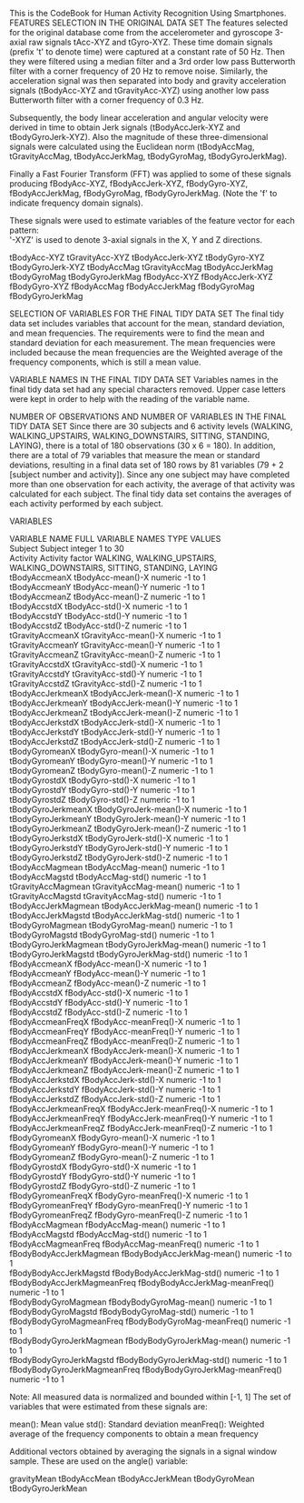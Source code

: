 
This is the CodeBook for Human Activity Recognition Using Smartphones.
FEATURES SELECTION IN THE ORIGINAL DATA SET
The features selected for the original database come from the accelerometer and gyroscope 3-axial raw signals tAcc-XYZ and tGyro-XYZ. These time domain signals (prefix 't' to denote time) were captured at a constant rate of 50 Hz. Then they were filtered using a median filter and a 3rd order low pass Butterworth filter with a corner frequency of 20 Hz to remove noise. Similarly, the acceleration signal was then separated into body and gravity acceleration signals (tBodyAcc-XYZ and tGravityAcc-XYZ) using another low pass Butterworth filter with a corner frequency of 0.3 Hz. 

Subsequently, the body linear acceleration and angular velocity were derived in time to obtain Jerk signals (tBodyAccJerk-XYZ and tBodyGyroJerk-XYZ). Also the magnitude of these three-dimensional signals were calculated using the Euclidean norm (tBodyAccMag, tGravityAccMag, tBodyAccJerkMag, tBodyGyroMag, tBodyGyroJerkMag). 

Finally a Fast Fourier Transform (FFT) was applied to some of these signals producing fBodyAcc-XYZ, fBodyAccJerk-XYZ, fBodyGyro-XYZ, fBodyAccJerkMag, fBodyGyroMag, fBodyGyroJerkMag. (Note the 'f' to indicate frequency domain signals). 

These signals were used to estimate variables of the feature vector for each pattern:  
'-XYZ' is used to denote 3-axial signals in the X, Y and Z directions.

tBodyAcc-XYZ
tGravityAcc-XYZ
tBodyAccJerk-XYZ
tBodyGyro-XYZ
tBodyGyroJerk-XYZ
tBodyAccMag
tGravityAccMag
tBodyAccJerkMag
tBodyGyroMag
tBodyGyroJerkMag
fBodyAcc-XYZ
fBodyAccJerk-XYZ
fBodyGyro-XYZ
fBodyAccMag
fBodyAccJerkMag
fBodyGyroMag
fBodyGyroJerkMag

SELECTION OF VARIABLES FOR THE FINAL TIDY DATA SET
The final tidy data set includes variables that account for the mean, standard deviation, and mean  frequencies.  The requirements were to find the mean and standard deviation for each measurement. The mean  frequencies were included because the mean frequencies are the Weighted average of the frequency  components, which is still a mean value.

VARIABLE NAMES IN THE FINAL TIDY DATA SET
Variables names in the final tidy data set had any special characters removed.  Upper case letters were  kept in order to help with the reading of the variable name.

NUMBER OF OBSERVATIONS AND NUMBER OF VARIABLES IN THE FINAL TIDY DATA SET
Since there are 30 subjects and 6 activity levels (WALKING, WALKING_UPSTAIRS, WALKING_DOWNSTAIRS, SITTING,  STANDING, LAYING), there is a total of 180 observations (30 x 6 = 180).  In addition, there are a total of  79 variables that measure the mean or standard deviations, resulting in a final data set of 180 rows by 81  variables (79 + 2 [subject number and activity]).
Since any one subject may have completed more than one observation for each activity, the average of that  activity was calculated for each subject.  The final tidy data set contains the averages of each activity  performed by each subject.


VARIABLES
 
VARIABLE NAME	FULL VARIABLE NAMES	TYPE	VALUES	   
Subject	Subject	integer	1 to 30	   
Activity	Activity	factor	WALKING, WALKING_UPSTAIRS, WALKING_DOWNSTAIRS, SITTING, STANDING, LAYING	   
tBodyAccmeanX	tBodyAcc-mean()-X	numeric	-1 to 1	   
tBodyAccmeanY	tBodyAcc-mean()-Y	numeric	-1 to 1	   
tBodyAccmeanZ	tBodyAcc-mean()-Z	numeric	-1 to 1	   
tBodyAccstdX	tBodyAcc-std()-X	numeric	-1 to 1	   
tBodyAccstdY	tBodyAcc-std()-Y	numeric	-1 to 1	   
tBodyAccstdZ	tBodyAcc-std()-Z	numeric	-1 to 1	   
tGravityAccmeanX	tGravityAcc-mean()-X	numeric	-1 to 1	   
tGravityAccmeanY	tGravityAcc-mean()-Y	numeric	-1 to 1	   
tGravityAccmeanZ	tGravityAcc-mean()-Z	numeric	-1 to 1	   
tGravityAccstdX	tGravityAcc-std()-X	numeric	-1 to 1	   
tGravityAccstdY	tGravityAcc-std()-Y	numeric	-1 to 1	   
tGravityAccstdZ	tGravityAcc-std()-Z	numeric	-1 to 1	   
tBodyAccJerkmeanX	tBodyAccJerk-mean()-X	numeric	-1 to 1	   
tBodyAccJerkmeanY	tBodyAccJerk-mean()-Y	numeric	-1 to 1	   
tBodyAccJerkmeanZ	tBodyAccJerk-mean()-Z	numeric	-1 to 1	   
tBodyAccJerkstdX	tBodyAccJerk-std()-X	numeric	-1 to 1	   
tBodyAccJerkstdY	tBodyAccJerk-std()-Y	numeric	-1 to 1	   
tBodyAccJerkstdZ	tBodyAccJerk-std()-Z	numeric	-1 to 1	   
tBodyGyromeanX	tBodyGyro-mean()-X	numeric	-1 to 1	   
tBodyGyromeanY	tBodyGyro-mean()-Y	numeric	-1 to 1	   
tBodyGyromeanZ	tBodyGyro-mean()-Z	numeric	-1 to 1	   
tBodyGyrostdX	tBodyGyro-std()-X	numeric	-1 to 1	   
tBodyGyrostdY	tBodyGyro-std()-Y	numeric	-1 to 1	   
tBodyGyrostdZ	tBodyGyro-std()-Z	numeric	-1 to 1	   
tBodyGyroJerkmeanX	tBodyGyroJerk-mean()-X	numeric	-1 to 1	   
tBodyGyroJerkmeanY	tBodyGyroJerk-mean()-Y	numeric	-1 to 1	   
tBodyGyroJerkmeanZ	tBodyGyroJerk-mean()-Z	numeric	-1 to 1	   
tBodyGyroJerkstdX	tBodyGyroJerk-std()-X	numeric	-1 to 1	   
tBodyGyroJerkstdY	tBodyGyroJerk-std()-Y	numeric	-1 to 1	   
tBodyGyroJerkstdZ	tBodyGyroJerk-std()-Z	numeric	-1 to 1	   
tBodyAccMagmean	tBodyAccMag-mean()	numeric	-1 to 1	   
tBodyAccMagstd	tBodyAccMag-std()	numeric	-1 to 1	   
tGravityAccMagmean	tGravityAccMag-mean()	numeric	-1 to 1	   
tGravityAccMagstd	tGravityAccMag-std()	numeric	-1 to 1	   
tBodyAccJerkMagmean	tBodyAccJerkMag-mean()	numeric	-1 to 1	   
tBodyAccJerkMagstd	tBodyAccJerkMag-std()	numeric	-1 to 1	   
tBodyGyroMagmean	tBodyGyroMag-mean()	numeric	-1 to 1	   
tBodyGyroMagstd	tBodyGyroMag-std()	numeric	-1 to 1	   
tBodyGyroJerkMagmean	tBodyGyroJerkMag-mean()	numeric	-1 to 1	   
tBodyGyroJerkMagstd	tBodyGyroJerkMag-std()	numeric	-1 to 1	   
fBodyAccmeanX	fBodyAcc-mean()-X	numeric	-1 to 1	   
fBodyAccmeanY	fBodyAcc-mean()-Y	numeric	-1 to 1	   
fBodyAccmeanZ	fBodyAcc-mean()-Z	numeric	-1 to 1	   
fBodyAccstdX	fBodyAcc-std()-X	numeric	-1 to 1	   
fBodyAccstdY	fBodyAcc-std()-Y	numeric	-1 to 1	   
fBodyAccstdZ	fBodyAcc-std()-Z	numeric	-1 to 1	   
fBodyAccmeanFreqX	fBodyAcc-meanFreq()-X	numeric	-1 to 1	   
fBodyAccmeanFreqY	fBodyAcc-meanFreq()-Y	numeric	-1 to 1	   
fBodyAccmeanFreqZ	fBodyAcc-meanFreq()-Z	numeric	-1 to 1	   
fBodyAccJerkmeanX	fBodyAccJerk-mean()-X	numeric	-1 to 1	   
fBodyAccJerkmeanY	fBodyAccJerk-mean()-Y	numeric	-1 to 1	   
fBodyAccJerkmeanZ	fBodyAccJerk-mean()-Z	numeric	-1 to 1	   
fBodyAccJerkstdX	fBodyAccJerk-std()-X	numeric	-1 to 1	   
fBodyAccJerkstdY	fBodyAccJerk-std()-Y	numeric	-1 to 1	   
fBodyAccJerkstdZ	fBodyAccJerk-std()-Z	numeric	-1 to 1	   
fBodyAccJerkmeanFreqX	fBodyAccJerk-meanFreq()-X	numeric	-1 to 1	   
fBodyAccJerkmeanFreqY	fBodyAccJerk-meanFreq()-Y	numeric	-1 to 1	   
fBodyAccJerkmeanFreqZ	fBodyAccJerk-meanFreq()-Z	numeric	-1 to 1	   
fBodyGyromeanX	fBodyGyro-mean()-X	numeric	-1 to 1	   
fBodyGyromeanY	fBodyGyro-mean()-Y	numeric	-1 to 1	   
fBodyGyromeanZ	fBodyGyro-mean()-Z	numeric	-1 to 1	   
fBodyGyrostdX	fBodyGyro-std()-X	numeric	-1 to 1	   
fBodyGyrostdY	fBodyGyro-std()-Y	numeric	-1 to 1	   
fBodyGyrostdZ	fBodyGyro-std()-Z	numeric	-1 to 1	   
fBodyGyromeanFreqX	fBodyGyro-meanFreq()-X	numeric	-1 to 1	   
fBodyGyromeanFreqY	fBodyGyro-meanFreq()-Y	numeric	-1 to 1	   
fBodyGyromeanFreqZ	fBodyGyro-meanFreq()-Z	numeric	-1 to 1	   
fBodyAccMagmean	fBodyAccMag-mean()	numeric	-1 to 1	   
fBodyAccMagstd	fBodyAccMag-std()	numeric	-1 to 1	   
fBodyAccMagmeanFreq	fBodyAccMag-meanFreq()	numeric	-1 to 1	   
fBodyBodyAccJerkMagmean	fBodyBodyAccJerkMag-mean()	numeric	-1 to 1	   
fBodyBodyAccJerkMagstd	fBodyBodyAccJerkMag-std()	numeric	-1 to 1	   
fBodyBodyAccJerkMagmeanFreq	fBodyBodyAccJerkMag-meanFreq()	numeric	-1 to 1	   
fBodyBodyGyroMagmean	fBodyBodyGyroMag-mean()	numeric	-1 to 1	   
fBodyBodyGyroMagstd	fBodyBodyGyroMag-std()	numeric	-1 to 1	   
fBodyBodyGyroMagmeanFreq	fBodyBodyGyroMag-meanFreq()	numeric	-1 to 1	   
fBodyBodyGyroJerkMagmean	fBodyBodyGyroJerkMag-mean()	numeric	-1 to 1	   
fBodyBodyGyroJerkMagstd	fBodyBodyGyroJerkMag-std()	numeric	-1 to 1	   
fBodyBodyGyroJerkMagmeanFreq	fBodyBodyGyroJerkMag-meanFreq()	numeric	-1 to 1	 

Note:  All measured data is normalized and bounded within [-1, 1]
The set of variables that were estimated from these signals are: 

mean(): Mean value
std(): Standard deviation
meanFreq(): Weighted average of the frequency components to obtain a mean frequency

Additional vectors obtained by averaging the signals in a signal window sample. These are used on the angle() variable:

gravityMean
tBodyAccMean
tBodyAccJerkMean
tBodyGyroMean
tBodyGyroJerkMean





















